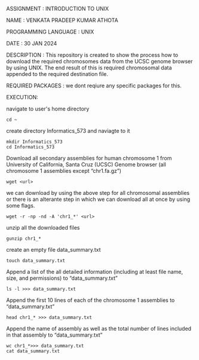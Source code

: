 ASSIGNMENT : INTRODUCTION TO UNIX

NAME : VENKATA PRADEEP KUMAR ATHOTA

PROGRAMMING LANGUAGE : UNIX

DATE : 30 JAN 2024

DESCRIPTION : This repository is created to show the process how to download the required chromosomes data from the UCSC genome browser by using UNIX. The end result of this 
is required chromosomal data appended to the required destination file.

REQUIRED PACKAGES : we dont reqiure any specific packages for this.

EXECUTION:

navigate to user's home directory
```
cd ~
```
create directory Informatics_573 and naviagte to it
```
mkdir Informatics_573
cd Informatics_573
```
Download all secondary assemblies for human chromosome 1 from University of California, Santa Cruz (UCSC) Genome browser (all chromosome 1 assemblies except “chr1.fa.gz”)
```
wget <url>
```

 we can download by using the above step for all chromosomal assemblies or there is an alterante step in which we can download all at once by using some flags.
```
wget -r -np -nd -A 'chr1_*' <url>
```
unzip all the downloaded files
```
gunzip chr1_*
```
create an empty file data_summary.txt
```
touch data_summary.txt
```
Append a list of the all detailed information (including at least file name, size, and permissions) to “data_summary.txt”
```
ls -l >>> data_summary.txt
```
Append the first 10 lines of each of the chromosome 1 assemblies to “data_summary.txt”
```
head chr1_* >>> data_summary.txt
```
Append the name of assembly as well as the total number of lines included in that assembly to “data_summary.txt”
```
wc chr1_*>>> data_summary.txt
cat data_summary.txt
```

